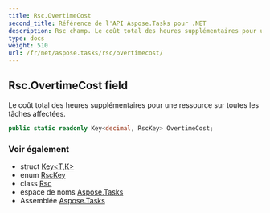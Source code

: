 ```yaml
---
title: Rsc.OvertimeCost
second_title: Référence de l'API Aspose.Tasks pour .NET
description: Rsc champ. Le coût total des heures supplémentaires pour une ressource sur toutes les tâches affectées.
type: docs
weight: 510
url: /fr/net/aspose.tasks/rsc/overtimecost/
---
```

## Rsc.OvertimeCost field

Le coût total des heures supplémentaires pour une ressource sur toutes les tâches affectées.

```csharp
public static readonly Key<decimal, RscKey> OvertimeCost;
```

### Voir également

* struct [Key&lt;T,K&gt;](../../key-2/)
* enum [RscKey](../../rsckey/)
* class [Rsc](../)
* espace de noms [Aspose.Tasks](../../rsc/)
* Assemblée [Aspose.Tasks](../../../)



